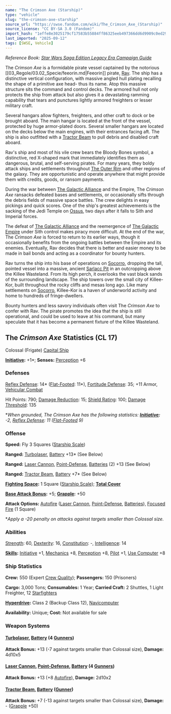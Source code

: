 ```yaml
---
name: "The Crimson Axe (Starship)"
type: "vehicle"
slug: "the-crimson-axe-starship"
source_url: "https://swse.fandom.com/wiki/The_Crimson_Axe_(Starship)"
source_license: "CC BY-SA 3.0 (Fandom)"
import_hash: "1effe8e3025179cf17583b55884ff86325eeb497366dd6d9909c0ed29d2fe9ac"
last_imported: "2025-09-12"
tags: [SWSE, Vehicle]
---
```

*Reference Book: [Star Wars Saga Edition Legacy Era Campaign Guide](https://swse.fandom.com/wiki/Star_Wars_Saga_Edition_Legacy_Era_Campaign_Guide)*

The *Crimson Axe* is a formidable pirate vessel captained by the notorious [[03_Regole/03.02_Specie/feeorin.md|Feeorin]] pirate, [Rav](https://swse.fandom.com/wiki/Rav). The ship has a distinctive vertical configuration, with massive angled hull plating recalling the shape of a primitive axe head- thus its name. Atop this massive structure sits the command and control decks. The armored hull not only protects the ship from attack but also gives it a devastating ramming capability that tears and punctures lightly armored freighters or lesser military craft.

Several hangars allow fighters, freighters, and other craft to dock or be brought aboard. The main hangar is located at the front of the vessel, protected by huge armor-plated doors. Several smaller hangars are located on the decks below the main engines, with their entrances facing aft. The ship is also outfitted with a [Tractor Beam](https://swse.fandom.com/wiki/Tractor_Beam) to pull debris and disabled craft aboard.

Rav's ship and most of his vile crew bears the Bloody Bones symbol, a distinctive, red X-shaped mark that immediately identifies them as dangerous, brutal, and self-serving pirates. For many years, they boldy attack ships and settlements throughout [The Outer Rim](https://swse.fandom.com/wiki/The_Outer_Rim) and other regions of the galaxy. They are opportunistic and operate anywhere that might provide them with credits, goods, or ransom payments.

During the war between [The Galactic Alliance](https://swse.fandom.com/wiki/The_Galactic_Alliance) and the Empire, The *Crimson Axe* ransacks defeated bases and settlements, or occasionally sifts through the debris fields of massive space battles. The crew delights in easy pickings and quick scores. One of the ship's greatest achievements is the sacking of the Jedi Temple on [Ossus](https://swse.fandom.com/wiki/Ossus), two days after it falls to Sith and Imperial forces.

The defeat of [The Galactic Alliance](https://swse.fandom.com/wiki/The_Galactic_Alliance) and the reemergence of [The Galactic Empire](https://swse.fandom.com/wiki/The_Galactic_Empire) under Sith control makes piracy more difficult. At the end of the war, The *Crimson Axe* is forced to return to its earlier ways, though it occasionally benefits from the ongoing battles between the Empire and its enemies. Eventually, Rav decides that there is better and easier money to be made in bail bonds and acting as a coordinator for bounty hunters.

Rav turns the ship into his base of operations on [Socorro](https://swse.fandom.com/wiki/Socorro), dropping the tall, pointed vessel into a massive, ancient [Sarlacc Pit](https://swse.fandom.com/wiki/Sarlacc_Pit) in an outcropping above the Killee Wasteland. From its high perch, it overlooks the vast black sands of the surrounding landscape. The ship towers over the small city of Killee-Kor, built throughout the rocky cliffs and mesas long ago. Like many settlements on [Socorro](https://swse.fandom.com/wiki/Socorro), Killee-Kor is a haven of underworld activity and home to hundreds of fringe-dwellers.

Bounty hunters and less savory individuals often visit The *Crimson Axe* to confer with Rav. The pirate promotes the idea that the ship is still operational, and could be used to leave at his command, but many speculate that it has become a permanent fixture of the Killee Wasteland.

## The *Crimson Axe* Statistics (CL 17)
Colossal (Frigate) [Capital Ship](https://swse.fandom.com/wiki/Capital_Ship)

**[Initiative](https://swse.fandom.com/wiki/Initiative):** +1*; **Senses:** [Perception](https://swse.fandom.com/wiki/Perception) +6
### Defenses
[Reflex Defense](https://swse.fandom.com/wiki/Reflex_Defense_(Vehicles)): 14* ([Flat-Footed](https://swse.fandom.com/wiki/Flat-Footed): 11*), [Fortitude Defense](https://swse.fandom.com/wiki/Fortitude_Defense_(Vehicles)): 35; +11 Armor, [Vehicular Combat](https://swse.fandom.com/wiki/Vehicular_Combat)

Hit Points: 790; [Damage Reduction](https://swse.fandom.com/wiki/Damage_Reduction): 15; [Shield Rating](https://swse.fandom.com/wiki/Shield_Rating): 100; [Damage Threshold](https://swse.fandom.com/wiki/Damage_Threshold_(Vehicles)): 135

**When grounded, The *Crimson Axe* has the following statistics: **[Initiative](https://swse.fandom.com/wiki/Initiative):** -2, [Reflex Defense](https://swse.fandom.com/wiki/Reflex_Defense_(Vehicles)): 11 ([Flat-Footed](https://swse.fandom.com/wiki/Flat-Footed) 9)*
### Offense
**Speed:** Fly 3 Squares ([Starship Scale](https://swse.fandom.com/wiki/Starship_Scale))

**Ranged:** [Turbolaser](https://swse.fandom.com/wiki/Turbolaser), [Battery](https://swse.fandom.com/wiki/Battery) +13* (See Below)

**Ranged:** [Laser Cannon](https://swse.fandom.com/wiki/Laser_Cannon), [Point-Defense](https://swse.fandom.com/wiki/Point-Defense), [Batteries](https://swse.fandom.com/wiki/Batteries) (2) +13 (See Below)

**Ranged:** [Tractor Beam](https://swse.fandom.com/wiki/Tractor_Beam), [Battery](https://swse.fandom.com/wiki/Battery) +7* (See Below)

**[Fighting Space](https://swse.fandom.com/wiki/Fighting_Space):** 1 Square ([Starship Scale](https://swse.fandom.com/wiki/Starship_Scale)); **[Total Cover](https://swse.fandom.com/wiki/Total_Cover)**

**[Base Attack Bonus](https://swse.fandom.com/wiki/Base_Attack_Bonus):** +5; **[Grapple](https://swse.fandom.com/wiki/Grapple):** +50

**Attack Options:** [Autofire](https://swse.fandom.com/wiki/Autofire_(Vehicle_Combat)) ([Laser Cannon](https://swse.fandom.com/wiki/Laser_Cannon), [Point-Defense](https://swse.fandom.com/wiki/Point-Defense), [Batteries](https://swse.fandom.com/wiki/Batteries)), [Focused Fire](https://swse.fandom.com/wiki/Focused_Fire) (1 Square)

**Apply a -20 penalty on attacks against targets smaller than Colossal size.*
### Abilities
[Strength](https://swse.fandom.com/wiki/Strength): 60, [Dexterity](https://swse.fandom.com/wiki/Dexterity): 16, [Constitution](https://swse.fandom.com/wiki/Constitution): -, [Intelligence](https://swse.fandom.com/wiki/Intelligence): 14

**[Skills](https://swse.fandom.com/wiki/Skills):** [Initiative](https://swse.fandom.com/wiki/Initiative) +1, [Mechanics](https://swse.fandom.com/wiki/Mechanics) +8, [Perception](https://swse.fandom.com/wiki/Perception) +8, [Pilot](https://swse.fandom.com/wiki/Pilot) +1, [Use Computer](https://swse.fandom.com/wiki/Use_Computer) +8
### Ship Statistics
**Crew:** 550 (Expert [Crew Quality](https://swse.fandom.com/wiki/Crew_Quality)); **Passengers:** 150 (Prisoners)

**Cargo:** 3,000 Tons; **Consumables:** 1 Year; **Carried Craft:** 2 Shuttles, 1 Light Freighter, 12 [Starfighters](https://swse.fandom.com/wiki/Starfighters)

**[Hyperdrive](https://swse.fandom.com/wiki/Hyperdrive):** Class 2 (Backup Class 12), [Navicomputer](https://swse.fandom.com/wiki/Navicomputer)

**Availability:** Unique; **Cost:** Not available for sale
### Weapon Systems
#### **[Turbolaser](https://swse.fandom.com/wiki/Turbolaser), [Battery](https://swse.fandom.com/wiki/Weapon_Batteries) (4 [Gunners](https://swse.fandom.com/wiki/Gunners))**
**Attack Bonus:** +13 (-7 against targets smaller than Colossal size), **Damage:** 4d10x5
#### **[Laser Cannon](https://swse.fandom.com/wiki/Laser_Cannon), [Point-Defense](https://swse.fandom.com/wiki/Point-Defense), [Battery](https://swse.fandom.com/wiki/Weapon_Batteries) (4 [Gunners](https://swse.fandom.com/wiki/Gunners))**
**Attack Bonus:** +13 (+8 [Autofire](https://swse.fandom.com/wiki/Autofire_(Vehicle_Combat))), **Damage:** 2d10x2
#### **[Tractor Beam](https://swse.fandom.com/wiki/Tractor_Beam), [Battery](https://swse.fandom.com/wiki/Battery)** **([Gunner](https://swse.fandom.com/wiki/Gunner))**
**Attack Bonus:** +7 (-13 against targets smaller than Colossal size), **Damage:** - ([Grapple](https://swse.fandom.com/wiki/Grapple) +50)